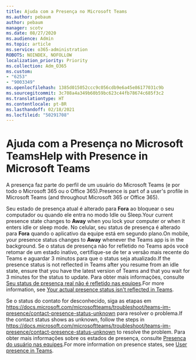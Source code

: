 ```yaml
---
title: Ajuda com a Presença no Microsoft Teams
ms.author: pebaum
author: pebaum
manager: scotv
ms.date: 08/27/2020
ms.audience: Admin
ms.topic: article
ms.service: o365-administration
ROBOTS: NOINDEX, NOFOLLOW
localization_priority: Priority
ms.collection: Adm_O365
ms.custom:
- "6253"
- "9003349"
ms.openlocfilehash: 1385d015052ccc9c056cdb9e6a45e86177031c9b
ms.sourcegitcommit: 3c708a4a349b60b59bc623c44fb78674c685f3c2
ms.translationtype: HT
ms.contentlocale: pt-BR
ms.lasthandoff: 02/18/2021
ms.locfileid: "50291708"
---
```

# <a name="help-with-presence-in-microsoft-teams"></a><span data-ttu-id="633c0-102">Ajuda com a Presença no Microsoft Teams</span><span class="sxs-lookup"><span data-stu-id="633c0-102">Help with Presence in Microsoft Teams</span></span>

<span data-ttu-id="633c0-103">A presença faz parte do perfil de um usuário do Microsoft Teams (e por todo o Microsoft 365 ou o Office 365).</span><span class="sxs-lookup"><span data-stu-id="633c0-103">Presence is part of a user's profile in Microsoft Teams (and throughout Microsoft 365 or Office 365).</span></span> 

<span data-ttu-id="633c0-104">Seu estado de presença atual é alterado para  **Fora**  ao bloquear o seu computador ou quando ele entra no modo Idle ou Sleep.</span><span class="sxs-lookup"><span data-stu-id="633c0-104">Your current presence state changes to  **Away**  when you lock your computer or when it enters idle or sleep mode.</span></span> <span data-ttu-id="633c0-105">No celular, seu status de presença é alterado para **Fora**  quando o aplicativo da equipe está em segundo plano.</span><span class="sxs-lookup"><span data-stu-id="633c0-105">On mobile, your presence status changes to **Away**  whenever the Teams app is in the background.</span></span> <span data-ttu-id="633c0-106">Se o status de presença não for refletido no Teams após você retomar de um estado inativo, certifique-se de ter a versão mais recente do Teams e aguardar 3 minutos para que o status seja atualizado.</span><span class="sxs-lookup"><span data-stu-id="633c0-106">If the presence status is not reflected in Teams after you resume from an idle state, ensure that you have the latest version of Teams and that you wait for 3 minutes for the status to update.</span></span> <span data-ttu-id="633c0-107">Para obter mais informações, consulte [Seu status de presença real não é refletido nas equipes](https://docs.microsoft.com/microsoftteams/troubleshoot/teams-im-presence/presence-not-show-actual-status).</span><span class="sxs-lookup"><span data-stu-id="633c0-107">For more information, see [Your actual presence status isn't reflected in Teams](https://docs.microsoft.com/microsoftteams/troubleshoot/teams-im-presence/presence-not-show-actual-status).</span></span>

<span data-ttu-id="633c0-108">Se o status do contato for desconhecido, siga as etapas em https://docs.microsoft.com/microsoftteams/troubleshoot/teams-im-presence/contact-presence-status-unknown para resolver o problema.</span><span class="sxs-lookup"><span data-stu-id="633c0-108">If the contact status shows as unknown, follow the steps in https://docs.microsoft.com/microsoftteams/troubleshoot/teams-im-presence/contact-presence-status-unknown to resolve the problem.</span></span>
<span data-ttu-id="633c0-109">Para obter mais informações sobre os estados de presença, consulte [Presença do usuário nas equipes](https://docs.microsoft.com/microsoftteams/presence-admins).</span><span class="sxs-lookup"><span data-stu-id="633c0-109">For more information on presence states, see [User presence in Teams](https://docs.microsoft.com/microsoftteams/presence-admins).</span></span>

